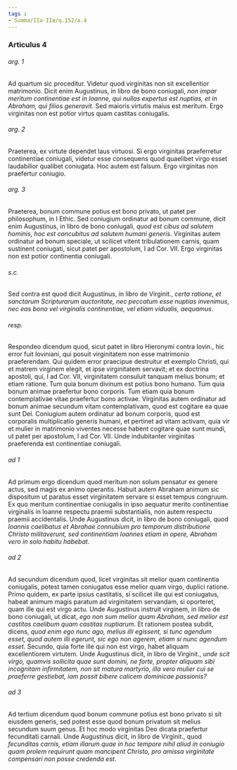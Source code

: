 ```yaml
---
tags : 
- Summa/IIa-IIæ/q.152/a.4
---
```


### Articulus 4

###### arg. 1
Ad quartum sic proceditur. Videtur quod virginitas non sit excellentior matrimonio. Dicit enim Augustinus, in libro de bono coniugali, *non impar meritum continentiae est in Ioanne, qui nullas expertus est nuptias, et in Abraham, qui filios generavit*. Sed maioris virtutis maius est meritum. Ergo virginitas non est potior virtus quam castitas coniugalis.

###### arg. 2
Praeterea, ex virtute dependet laus virtuosi. Si ergo virginitas praeferretur continentiae coniugali, videtur esse consequens quod quaelibet virgo esset laudabilior qualibet coniugata. Hoc autem est falsum. Ergo virginitas non praefertur coniugio.

###### arg. 3
Praeterea, bonum commune potius est bono privato, ut patet per philosophum, in I Ethic. Sed coniugium ordinatur ad bonum commune, dicit enim Augustinus, in libro de bono coniugali, *quod est cibus ad salutem hominis, hoc est concubitus ad salutem humani generis*. Virginitas autem ordinatur ad bonum speciale, ut scilicet vitent tribulationem carnis, quam sustinent coniugati, sicut patet per apostolum, I ad Cor. VII. Ergo virginitas non est potior continentia coniugali.

###### s.c.
Sed contra est quod dicit Augustinus, in libro de Virginit., *certa ratione, et sanctarum Scripturarum auctoritate, nec peccatum esse nuptias invenimus, nec eas bono vel virginalis continentiae, vel etiam vidualis, aequamus*.

###### resp.
Respondeo dicendum quod, sicut patet in libro Hieronymi contra Iovin., hic error fuit Ioviniani, qui posuit virginitatem non esse matrimonio praeferendam. Qui quidem error praecipue destruitur et exemplo Christi, qui et matrem virginem elegit, et ipse virginitatem servavit; et ex doctrina apostoli, qui, I ad Cor. VII, virginitatem consuluit tanquam melius bonum; et etiam ratione. Tum quia bonum divinum est potius bono humano. Tum quia bonum animae praefertur bono corporis. Tum etiam quia bonum contemplativae vitae praefertur bono activae. Virginitas autem ordinatur ad bonum animae secundum vitam contemplativam, quod est cogitare ea quae sunt Dei. Coniugium autem ordinatur ad bonum corporis, quod est corporalis multiplicatio generis humani, et pertinet ad vitam activam, quia vir et mulier in matrimonio viventes necesse habent cogitare quae sunt mundi, ut patet per apostolum, I ad Cor. VII. Unde indubitanter virginitas praeferenda est continentiae coniugali.

###### ad 1
Ad primum ergo dicendum quod meritum non solum pensatur ex genere actus, sed magis ex animo operantis. Habuit autem Abraham animum sic dispositum ut paratus esset virginitatem servare si esset tempus congruum. Ex quo meritum continentiae coniugalis in ipso aequatur merito continentiae virginalis in Ioanne respectu praemii substantialis, non autem respectu praemii accidentalis. Unde Augustinus dicit, in libro de bono coniugali, quod *Ioannis caelibatus et Abrahae connubium pro temporum distributione Christo militaverunt, sed continentiam Ioannes etiam in opere, Abraham vero in solo habitu habebat*.

###### ad 2
Ad secundum dicendum quod, licet virginitas sit melior quam continentia coniugalis, potest tamen coniugatus esse melior quam virgo, duplici ratione. Primo quidem, ex parte ipsius castitatis, si scilicet ille qui est coniugatus, habeat animum magis paratum ad virginitatem servandam, si oporteret, quam ille qui est virgo actu. Unde Augustinus instruit virginem, in libro de bono coniugali, ut dicat, *ego non sum melior quam Abraham, sed melior est castitas caelibum quam castitas nuptiarum*. Et rationem postea subdit, dicens, *quod enim ego nunc ago, melius illi egissent, si tunc agendum esset, quod autem illi egerunt, sic ego non agerem, etiam si nunc agendum esset*. Secundo, quia forte ille qui non est virgo, habet aliquam excellentiorem virtutem. Unde Augustinus dicit, in libro de Virginit., *unde scit virgo, quamvis sollicita quae sunt domini, ne forte, propter aliquam sibi incognitam infirmitatem, non sit matura martyrio, illa vero mulier cui se praeferre gestiebat, iam possit bibere calicem dominicae passionis?*

###### ad 3
Ad tertium dicendum quod bonum commune potius est bono privato si sit eiusdem generis, sed potest esse quod bonum privatum sit melius secundum suum genus. Et hoc modo virginitas Deo dicata praefertur fecunditati carnali. Unde Augustinus dicit, in libro de Virginit., quod *fecunditas carnis, etiam illarum quae in hoc tempore nihil aliud in coniugio quam prolem requirunt quam mancipent Christo, pro amissa virginitate compensari non posse credenda est*.

